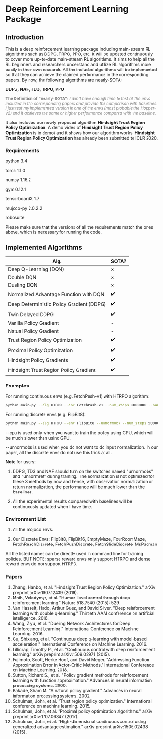# Deep Reinforcement Learning Package

## Introduction

This is a deep reinforcement learning package including main-stream RL algorithms such as DDPG, TRPO, PPO, etc. It will be updated continuously to cover more up-to-date main-stream RL algorithms. It aims to help all the RL beginners and researchers understand and utilize RL algorithms more easily in their own research. All the included algorithms will be implemented so that they can achieve the claimed performance in the corresponding papers. By now, the following algorithms are nearly-SOTA:

**DDPG, NAF, TD3, TRPO, PPO** 

<font size=2 color=grey>**The Definition of "nearly-SOTA"**: *I don't have enough time to test all the envs included in the corresponding papers and provide the comparison with baselines. I just test my implemented version in one of the envs (most probable the Hopper-v2) and it achieves the same or higher performance compared with the baseline.*</font>

It also includes our newly proposed algorithm **Hindsight Trust Region Policy Optimization**. A demo video of **Hindsight Trust Region Policy Optimization** is in demo/ and it shows how our algorithm works. **Hindsight Trust Region Policy Optimization** has already been submitted to ICLR 2020.

### Requirements

python               3.4

torch                1.1.0

numpy                1.16.2

gym                  0.12.1

tensorboardX         1.7

mujoco-py            2.0.2.2

robosuite

Please make sure that the versions of all the requirements match the ones above, which is necessary for running the code.

## Implemented Algorithms

|Alg. | SOTA?|
|  ----  | ----  |
Deep Q-Learning (DQN) | × 
Double DQN | × 
Dueling DQN| × 
Normalized Advantage Function with DQN | ✔️
Deep  Deterministic Policy Gradient (DDPG) | ✔️
Twin Delayed DDPG | ✔️
Vanilla Policy Gradient| -
Natual Policy Gradient | -
Trust Region Policy Optimization | ✔️
Proximal Policy Optimization | ✔️
Hindsight Policy Gradients | ️✔️
Hindsight Trust Region Policy Gradient | ✔️

### Examples
For running continuous envs (e.g. FetchPush-v1) with HTRPO algorithm:
```bash
python main.py --alg HTRPO --env FetchPush-v1 --num_steps 2000000 --num_evals 200 --eval_interval 19200 (--cpu)
```

For running discrete envs (e.g. FlipBit8):

```bash
python main.py --alg HTRPO --env FlipBit8 --unnormobs --num_steps 50000 --num_evals 200 --eval_interval 1024 (--cpu)
```

--cpu is used only when you want to train the policy using CPU, which will be much slower than using GPU.

--unnormobs is used when you do not want to do input normalization. In our paper, all the discrete envs do not use this trick at all.

**Note** for users: 

1. DDPG, TD3 and NAF should turn on the switches named "unnormobs" and "unnormret" during training. The normalization is not optimized for these 3 methods by now and hense, with observation normalization or return normalization, the performance will be much lower than the baselines.

2. All the experimental results compared with baselines will be continuously updated when I have time.

### Environment List

1. All the mojoco envs.

2. Our Discrete Envs: FlipBit8, FlipBit16, EmptyMaze, FourRoomMaze, FetchReachDiscrete, FetchPushDiscrete, FetchSlideDiscrete, MsPacman

All the listed names can be directly used in command line for training policies. BUT NOTE: sparse reward envs only support HTRPO and dense reward envs do not support HTRPO.

### Papers
1. Zhang, Hanbo, et al. "Hindsight Trust Region Policy Optimization." arXiv preprint arXiv:1907.12439 (2019).
2. Mnih, Volodymyr, et al. "Human-level control through deep reinforcement learning." Nature 518.7540 (2015): 529.
3. Van Hasselt, Hado, Arthur Guez, and David Silver. "Deep reinforcement learning with double q-learning." Thirtieth AAAI conference on artificial intelligence. 2016.
4. Wang, Ziyu, et al. "Dueling Network Architectures for Deep Reinforcement Learning." International Conference on Machine Learning. 2016.
3. Gu, Shixiang, et al. "Continuous deep q-learning with model-based acceleration." International Conference on Machine Learning. 2016.
4. Lillicrap, Timothy P., et al. "Continuous control with deep reinforcement learning." arXiv preprint arXiv:1509.02971 (2015).
5. Fujimoto, Scott, Herke Hoof, and David Meger. "Addressing Function Approximation Error in Actor-Critic Methods." International Conference on Machine Learning. 2018.
6. Sutton, Richard S., et al. "Policy gradient methods for reinforcement learning with function approximation." Advances in neural information processing systems. 2000.
7. Kakade, Sham M. "A natural policy gradient." Advances in neural information processing systems. 2002.
8. Schulman, John, et al. "Trust region policy optimization." International conference on machine learning. 2015.
9. Schulman, John, et al. "Proximal policy optimization algorithms." arXiv preprint arXiv:1707.06347 (2017).
10. Schulman, John, et al. "High-dimensional continuous control using generalized advantage estimation." arXiv preprint arXiv:1506.02438 (2015).

